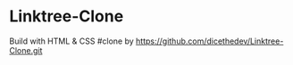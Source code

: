 # Linktree-Clone
Build with HTML &amp; CSS
#clone by https://github.com/dicethedev/Linktree-Clone.git
